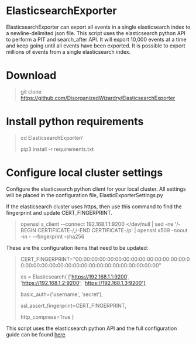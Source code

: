 # ElasticsearchExporter

ElasticsearchExporter can export all events in a single elasticsearch index to a newline-delimited json file. This script uses the elasticsearch python API to perform a PIT and search_after API. It will export 10,000 events at a time and keep going until all events have been exported. It is possible to export millions of events from a single elasticsearch index.

# Download 

> git clone https://github.com/DisorganizedWizardry/ElasticsearchExporter

# Install python requirements

> cd ElasticsearchExporter/
> 
> pip3 install -r requirements.txt

# Configure local cluster settings 

Configure the elasticsearch python client for your local cluster. All settings will be placed in the configuration file, ElasticExporterSettings.py

If the elasticsearch cluster uses https, then use this command to find the fingerprint and update CERT_FINGERPRINT.
 
> openssl s_client --connect 192.168.1.1:9200 </dev/null | sed -ne '/-BEGIN CERTIFICATE-/,/-END CERTIFICATE-/p' | openssl x509 -noout -in - --fingerprint -sha256
 
These are the configuration items that need to be updated:

> CERT_FINGERPRINT="00:00:00:00:00:00:00:00:00:00:00:00:00:00:00:00:00:00:00:00:00:00:00:00:00:00:00:00:00:00:00:00"
>
>  es = Elasticsearch(  ['https://192.168.1.1:9200', 'https://192.168.1.2:9200', 'https://192.168.1.3:9200'],
>
>    basic_auth=('username', 'secret'),
>
>    ssl_assert_fingerprint=CERT_FINGERPRINT,
>
>    http_compress=True )

This script uses the elasticsearch python API and the full configuration guide can be found [here](https://www.elastic.co/guide/en/elasticsearch/client/python-api/current/connecting.html)

